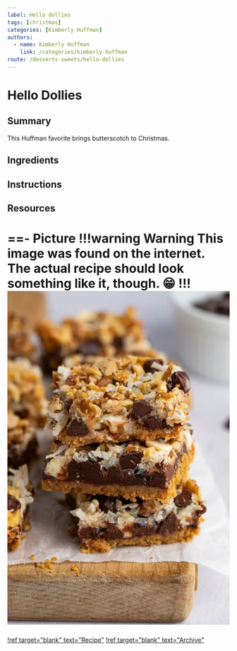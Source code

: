 ```yaml
---
label: Hello dollies
tags: [christmas]
categories: [Kimberly Huffman]
authors:
  - name: Kimberly Huffman
    link: /categories/kimberly-huffman
route: /desserts-sweets/hello-dollies
---
```


# Hello Dollies
## Summary
This Huffman favorite brings butterscotch to Christmas.

## Ingredients

## Instructions

## Resources
==- Picture
!!!warning Warning
This image was found on the internet. The actual recipe should look something like it, though. 😁
!!!
![](/static/banners/tmp/hello-dollies.webp)
===
[!ref target="blank" text="Recipe"](https://insanelygoodrecipes.com/hello-dolly-bars/)
[!ref target="blank" text="Archive"](https://archive.is/O6P9P)
